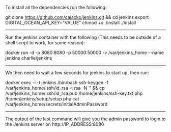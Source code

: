 To install all the dependencies run the following:

git clone https://github.com/cajacko/jenkins.git && cd jenkins
export DIGITAL_OCEAN_API_KEY="VALUE"
chmod +x ./install
./install

---

Run the jenkins container with the following (This needs to be outside of a shell script to work, for some reason):

docker run -d -p 8080:8080 -p 50000:50000 -v /var/jenkins_home --name jenkins charlie/jenkins

---

We then need to wait a few seconds for jenkins to start up, then run:

docker exec -i -t jenkins /bin/bash
ssh-keygen -f /var/jenkins_home/.ssh/id_rsa -t rsa -N '' && cp /var/jenkins_home/.ssh/id_rsa.pub /home/jenkins/ssh-key.txt
php /home/jenkins/setup/setup.php
cat /var/jenkins_home/secrets/initialAdminPassword

----

The output of the last command will give you the admin password to login to the Jenkins server on http://IP_ADDRESS:8080

